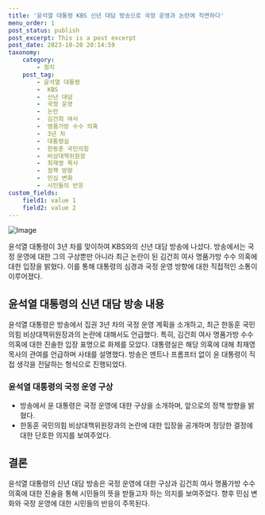 ```yaml
---
title: '윤석열 대통령 KBS 신년 대담 방송으로 국정 운영과 논란에 직면하다'
menu_order: 1
post_status: publish
post_excerpt: This is a post excerpt
post_date: 2023-10-20 20:14:59
taxonomy:
    category:
        - 정치
    post_tag:
        - 윤석열 대통령
        -  KBS
        -  신년 대담
        -  국정 운영
        -  논란
        -  김건희 여사
        -  명품가방 수수 의혹
        -  3년 차
        -  대통령실
        -  한동훈 국민의힘
        -  비상대책위원장
        -  최재영 목사
        -  정책 방향
        -  민심 변화
        -  시민들의 반응
custom_fields:
    field1: value 1
    field2: value 2
---
```


![Image](https://imgnews.pstatic.net/image/421/2024/02/07/0007339821_001_20240207081801464.jpg?type=w647)


윤석열 대통령이 3년 차를 맞이하여 KBS와의 신년 대담 방송에 나섰다. 방송에서는 국정 운영에 대한 그의 구상뿐만 아니라 최근 논란이 된 김건희 여사 명품가방 수수 의혹에 대한 입장을 밝혔다. 이를 통해 대통령의 심경과 국정 운영 방향에 대한 직접적인 소통이 이루어졌다.

## 윤석열 대통령의 신년 대담 방송 내용

윤석열 대통령은 방송에서 집권 3년 차의 국정 운영 계획을 소개하고, 최근 한동훈 국민의힘 비상대책위원장과의 논란에 대해서도 언급했다. 특히, 김건희 여사 명품가방 수수 의혹에 대한 진솔한 입장 표명으로 화제를 모았다. 대통령실은 해당 의혹에 대해 최재영 목사의 관여를 언급하며 사태를 설명했다. 방송은 멘트나 프롬프터 없이 윤 대통령이 직접 생각을 전달하는 형식으로 진행되었다.

### 윤석열 대통령의 국정 운영 구상

- 방송에서 윤 대통령은 국정 운영에 대한 구상을 소개하며, 앞으로의 정책 방향을 밝혔다.
- 한동훈 국민의힘 비상대책위원장과의 논란에 대한 입장을 공개하며 정당한 결정에 대한 단호한 의지를 보여주었다.

## 결론

윤석열 대통령의 신년 대담 방송은 국정 운영에 대한 구상과 김건희 여사 명품가방 수수 의혹에 대한 진술을 통해 시민들의 뜻을 받들고자 하는 의지를 보여주었다. 향후 민심 변화와 국정 운영에 대한 시민들의 반응이 주목된다.
